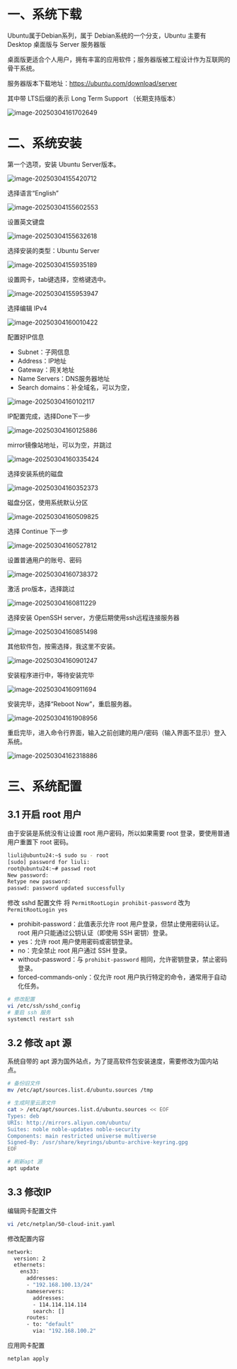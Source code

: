 # 一、系统下载

Ubuntu属于Debian系列，属于 Debian系统的一个分支，Ubuntu 主要有 Desktop 桌面版与 Server 服务器版

桌面版更适合个人用户，拥有丰富的应用软件；服务器版被工程设计作为互联网的骨干系统。

服务器版本下载地址：https://ubuntu.com/download/server

其中带 LTS后缀的表示 Long Term Support （长期支持版本）

![image-20250304161702649](./05-Ubuntu%2024.04%E5%AE%89%E8%A3%85%E9%85%8D%E7%BD%AE/image-20250304161702649.png)

# 二、系统安装

第一个选项，安装 Ubuntu Server版本。

![image-20250304155420712](./05-Ubuntu%2024.04%E5%AE%89%E8%A3%85%E9%85%8D%E7%BD%AE/image-20250304155420712.png)

选择语言“English”

![image-20250304155602553](./05-Ubuntu%2024.04%E5%AE%89%E8%A3%85%E9%85%8D%E7%BD%AE/image-20250304155602553.png)

设置英文键盘

![image-20250304155632618](./05-Ubuntu%2024.04%E5%AE%89%E8%A3%85%E9%85%8D%E7%BD%AE/image-20250304155632618.png)

选择安装的类型：Ubuntu Server

![image-20250304155935189](./05-Ubuntu%2024.04%E5%AE%89%E8%A3%85%E9%85%8D%E7%BD%AE/image-20250304155935189.png)

设置网卡，tab键选择，空格键选中。

![image-20250304155953947](./05-Ubuntu%2024.04%E5%AE%89%E8%A3%85%E9%85%8D%E7%BD%AE/image-20250304155953947.png)

选择编辑 IPv4 

![image-20250304160010422](./05-Ubuntu%2024.04%E5%AE%89%E8%A3%85%E9%85%8D%E7%BD%AE/image-20250304160010422.png)

配置好IP信息

- Subnet：子网信息
- Address：IP地址
- Gateway：网关地址
- Name Servers：DNS服务器地址
- Search domains：补全域名，可以为空，

![image-20250304160102117](./05-Ubuntu%2024.04%E5%AE%89%E8%A3%85%E9%85%8D%E7%BD%AE/image-20250304160102117.png)

IP配置完成，选择Done下一步

![image-20250304160125886](./05-Ubuntu%2024.04%E5%AE%89%E8%A3%85%E9%85%8D%E7%BD%AE/image-20250304160125886.png)

mirror镜像站地址，可以为空，并跳过

![image-20250304160335424](./05-Ubuntu%2024.04%E5%AE%89%E8%A3%85%E9%85%8D%E7%BD%AE/image-20250304160335424.png)

选择安装系统的磁盘

![image-20250304160352373](./05-Ubuntu%2024.04%E5%AE%89%E8%A3%85%E9%85%8D%E7%BD%AE/image-20250304160352373-1741075433083-1.png)

磁盘分区，使用系统默认分区

![image-20250304160509825](./05-Ubuntu%2024.04%E5%AE%89%E8%A3%85%E9%85%8D%E7%BD%AE/image-20250304160509825.png)

选择 Continue 下一步

![image-20250304160527812](./05-Ubuntu%2024.04%E5%AE%89%E8%A3%85%E9%85%8D%E7%BD%AE/image-20250304160527812.png)

设置普通用户的账号、密码

![image-20250304160738372](./05-Ubuntu%2024.04%E5%AE%89%E8%A3%85%E9%85%8D%E7%BD%AE/image-20250304160738372-1741075659444-3.png)

激活 pro版本，选择跳过

![image-20250304160811229](./05-Ubuntu%2024.04%E5%AE%89%E8%A3%85%E9%85%8D%E7%BD%AE/image-20250304160811229.png)

选择安装 OpenSSH server，方便后期使用ssh远程连接服务器

![image-20250304160851498](./05-Ubuntu%2024.04%E5%AE%89%E8%A3%85%E9%85%8D%E7%BD%AE/image-20250304160851498.png)

其他软件包，按需选择，我这里不安装。

![image-20250304160901247](./05-Ubuntu%2024.04%E5%AE%89%E8%A3%85%E9%85%8D%E7%BD%AE/image-20250304160901247.png)

安装程序进行中，等待安装完毕

![image-20250304160911694](./05-Ubuntu%2024.04%E5%AE%89%E8%A3%85%E9%85%8D%E7%BD%AE/image-20250304160911694.png)

安装完毕，选择“Reboot Now”，重启服务器。

![image-20250304161908956](./05-Ubuntu%2024.04%E5%AE%89%E8%A3%85%E9%85%8D%E7%BD%AE/image-20250304161908956.png)

重启完毕，进入命令行界面，输入之前创建的用户/密码（输入界面不显示）登入系统。

![image-20250304162318886](./05-Ubuntu%2024.04%E5%AE%89%E8%A3%85%E9%85%8D%E7%BD%AE/image-20250304162318886.png)

# 三、系统配置

## 3.1 开启 root 用户

由于安装是系统没有让设置 root 用户密码，所以如果需要 root 登录，要使用普通用户重置下 root 密码。

```bash
liuli@ubuntu24:~$ sudo su - root
[sudo] password for liuli: 
root@ubuntu24:~# passwd root 
New password: 
Retype new password: 
passwd: password updated successfully
```

修改 sshd 配置文件 将 `PermitRootLogin prohibit-password` 改为 `PermitRootLogin yes`

- prohibit-password：此值表示允许 root 用户登录，但禁止使用密码认证。root 用户只能通过公钥认证（即使用 SSH 密钥）登录。
- yes：允许 root 用户使用密码或密钥登录。
- no：完全禁止 root 用户通过 SSH 登录。
- without-password：与 `prohibit-password` 相同，允许密钥登录，禁止密码登录。
- forced-commands-only：仅允许 root 用户执行特定的命令，通常用于自动化任务。

```bash
# 修改配置
vi /etc/ssh/sshd_config
# 重启 ssh 服务
systemctl restart ssh
```

## 3.2 修改 apt 源

系统自带的 apt 源为国外站点，为了提高软件包安装速度，需要修改为国内站点。

```bash
# 备份旧文件
mv /etc/apt/sources.list.d/ubuntu.sources /tmp

# 生成阿里云源文件
cat > /etc/apt/sources.list.d/ubuntu.sources << EOF
Types: deb
URIs: http://mirrors.aliyun.com/ubuntu/
Suites: noble noble-updates noble-security
Components: main restricted universe multiverse
Signed-By: /usr/share/keyrings/ubuntu-archive-keyring.gpg
EOF

# 刷新apt 源
apt update
```

## 3.3 修改IP

编辑网卡配置文件

```bash
vi /etc/netplan/50-cloud-init.yaml
```

修改配置内容

```bash
network:
  version: 2
  ethernets:
    ens33:
      addresses:
      - "192.168.100.13/24"
      nameservers:
        addresses:
        - 114.114.114.114
        search: []
      routes:
      - to: "default"
        via: "192.168.100.2"
```

应用网卡配置

```bash
netplan apply
```

